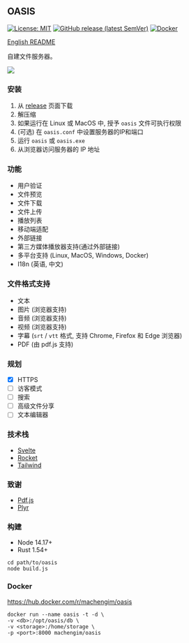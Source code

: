 ## OASIS

[![License: MIT](https://img.shields.io/badge/License-MIT-yellow.svg)](https://github.com/machengim/oasis/blob/main/LICENSE-MIT) [![GitHub release (latest SemVer)](https://img.shields.io/github/v/release/machengim/oasis)](https://github.com/machengim/oasis/releases) [![Docker](https://img.shields.io/badge/docker-v0.2-orange)](https://hub.docker.com/r/machengim/oasis)

[English README](https://github.com/machengim/oasis/blob/main/README.md)

自建文件服务器。

![](https://github.com/machengim/oasis/blob/main/doc/Oasis_demo.jpg?raw=true)

### 安装

1. 从 [release](https://github.com/machengim/oasis/releases) 页面下载
2. 解压缩
3. 如果运行在 Linux 或 MacOS 中, 授予 `oasis` 文件可执行权限 
4. (可选) 在 `oasis.conf` 中设置服务器的IP和端口
5. 运行 `oasis` 或 `oasis.exe`
6. 从浏览器访问服务器的 IP 地址

### 功能

- 用户验证
- 文件预览
- 文件下载
- 文件上传
- 播放列表
- 移动端适配
- 外部链接
- 第三方媒体播放器支持(通过外部链接)
- 多平台支持 (Linux, MacOS, Windows, Docker)
- I18n (英语, 中文)

### 文件格式支持

- 文本
- 图片 (浏览器支持)
- 音频 (浏览器支持)
- 视频 (浏览器支持)
- 字幕 (`srt` / `vtt` 格式, 支持 Chrome, Firefox 和 Edge 浏览器)
- PDF (由 pdf.js 支持)

### 规划

- [x] HTTPS
- [ ] 访客模式
- [ ] 搜索
- [ ] 高级文件分享
- [ ] 文本编辑器

### 技术栈

- [Svelte](https://svelte.dev)
- [Rocket](https://rocket.rs)
- [Tailwind](https://tailwindcss.com)

### 致谢

- [Pdf.js](https://mozilla.github.io/pdf.js)
- [Plyr](https://plyr.io)

### 构建

- Node 14.17+
- Rust 1.54+

```
cd path/to/oasis
node build.js
```

### Docker

https://hub.docker.com/r/machengim/oasis

```
docker run --name oasis -t -d \
-v <db>:/opt/oasis/db \
-v <storage>:/home/storage \
-p <port>:8000 machengim/oasis
```
